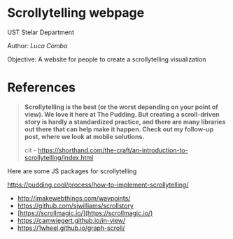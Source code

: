 # Scrollytelling webpage

UST Stelar Department

Author: *Luca Comba*

Objective: A website for people to create a scrollytelling visualization

# References

> **Scrollytelling is the best (or the worst depending on your point of view). We love it here at The Pudding. But creating a scroll-driven story is hardly a standardized practice, and there are many libraries out there that can help make it happen. Check out my follow-up post, where we look at mobile solutions.**
> 
> cit - https://shorthand.com/the-craft/an-introduction-to-scrollytelling/index.html

Here are some JS packages for scrollytelling

https://pudding.cool/process/how-to-implement-scrollytelling/

- http://imakewebthings.com/waypoints/
- https://github.com/sjwilliams/scrollstory
- [https://scrollmagic.io/](https://scrollmagic.io/)
- https://camwiegert.github.io/in-view/
- https://1wheel.github.io/graph-scroll/